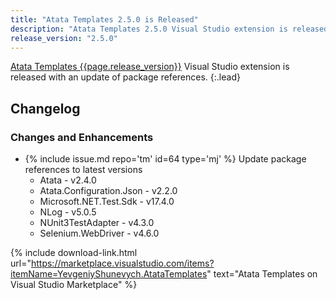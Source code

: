 ```yaml
---
title: "Atata Templates 2.5.0 is Released"
description: "Atata Templates 2.5.0 Visual Studio extension is released with an update of package references."
release_version: "2.5.0"
---
```


[Atata Templates {{page.release_version}}](https://marketplace.visualstudio.com/items?itemName=YevgeniyShunevych.AtataTemplates)
Visual Studio extension is released with an update of package references.
{:.lead}

<!--more-->

## Changelog

### Changes and Enhancements

- &#8203;{% include issue.md repo='tm' id=64 type='mj' %} Update package references to latest versions
  - Atata - v2.4.0
  - Atata.Configuration.Json - v2.2.0
  - Microsoft.NET.Test.Sdk - v17.4.0
  - NLog - v5.0.5
  - NUnit3TestAdapter - v4.3.0
  - Selenium.WebDriver - v4.6.0

{% include download-link.html url="https://marketplace.visualstudio.com/items?itemName=YevgeniyShunevych.AtataTemplates" text="Atata Templates on Visual Studio Marketplace" %}